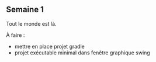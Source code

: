 ## Semaine 1

Tout le monde est là.

À faire :

- mettre en place projet gradle
- projet exécutable minimal dans fenêtre graphique swing